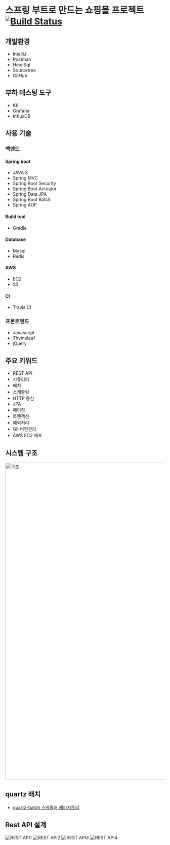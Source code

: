 # 스프링 부트로 만드는 쇼핑몰 프로젝트 [![Build Status](https://travis-ci.org/didrlgus/springboot-shoppingmall.svg?branch=master)](https://travis-ci.org/didrlgus/springboot-shoppingmall)

## 개발환경
* IntelliJ
* Postman
* HeidiSql
* Sourcetree
* GitHub

## 부하 테스팅 도구
* K6
* Grafana
* InfluxDB

## 사용 기술
### 백엔드
#### Spring boot
* JAVA 8
* Spring MVC
* Spring Boot Security
* Spring Boot Actuator
* Spring Data JPA
* Spring Boot Batch
* Spring AOP

#### Build tool
* Gradle

#### Database
* Mysql
* Redis

#### AWS
* EC2
* S3

#### CI
* Travis CI

### 프론트엔드
* Javascript
* Thymeleaf
* jQuery

## 주요 키워드
* REST API
* 시큐리티
* 배치
* 스케줄링
* HTTP 통신
* JPA
* 페이징
* 트랜잭션
* 예외처리
* Git 버전관리
* AWS EC2 배포

## 시스템 구조
<img width="1000" alt="구조" src="https://user-images.githubusercontent.com/40568894/94989264-57c66400-05ae-11eb-8cc9-bc3990307d6c.PNG">

## quartz 배치
* [quartz-batch 스케줄러 레파지토리](https://github.com/didrlgus/spring-quartz-scheduler)

## Rest API 설계
![REST API1](https://user-images.githubusercontent.com/40568894/64402718-d3569880-d0b0-11e9-90df-e14b1a5389bd.png)
![REST API2](https://user-images.githubusercontent.com/40568894/64402722-d6518900-d0b0-11e9-90d3-6a31dbd4f0dd.png)
![REST API3](https://user-images.githubusercontent.com/40568894/64402726-d8b3e300-d0b0-11e9-863f-8f654f3df4d6.png)
![REST API4](https://user-images.githubusercontent.com/40568894/64402728-d9e51000-d0b0-11e9-895f-450f3dae64db.png)
